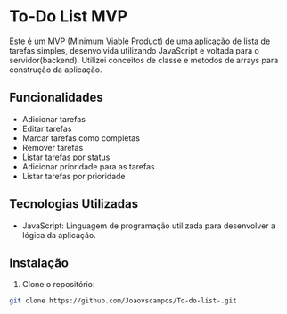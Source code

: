 # To-Do List MVP

Este é um MVP (Minimum Viable Product) de uma aplicação de lista de tarefas simples, desenvolvida utilizando JavaScript e voltada para o servidor(backend). Utilizei conceitos de classe e metodos de arrays para construção da aplicação.

## Funcionalidades

- Adicionar tarefas
- Editar tarefas 
- Marcar tarefas como completas
- Remover tarefas
- Listar tarefas por status 
- Adicionar prioridade para as tarefas 
- Listar tarefas por prioridade 

## Tecnologias Utilizadas

- JavaScript: Linguagem de programação utilizada para desenvolver a lógica da aplicação.

## Instalação

1. Clone o repositório:

```bash
git clone https://github.com/Joaovscampos/To-do-list-.git


